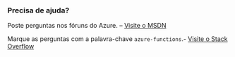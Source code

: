 ### Precisa de ajuda?

Poste perguntas nos fóruns do Azure. – [Visite o MSDN](http://go.microsoft.com/fwlink/?LinkId=780719)

Marque as perguntas com a palavra-chave `azure-functions`.- [Visite o Stack Overflow](http://stackoverflow.com/questions/tagged/azure-functions)

<!---HONumber=AcomDC_0406_2016-->
